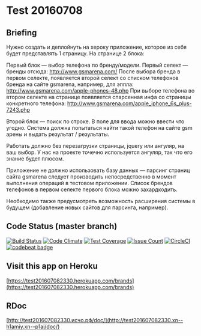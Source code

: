 Test 20160708
=============

## Briefing

Нужно создать и деплойнуть на хероку приложение, которое из себя будет представлять 1 страницу.
На странице 2 блока:

Первый блок — выбор телефона по бренду/модели.
Первый селект — бренды отсюда: http://www.gsmarena.com/
После выбора бренда в первом селекте, появляется второй селект со списком телефонов бренда на сайте gsmarena, например, для эппла:
http://www.gsmarena.com/apple-phones-48.php
При выборе телефона во втором селекте на странице появляется спарсенная инфа со страницы конкретного телефона:
http://www.gsmarena.com/apple_iphone_6s_plus-7243.php

Второй блок — поиск по строке.
В поле для ввода можно ввести что угодно. Система должна попытаться найти такой телефон на сайте gsm арены и выдать результат / результаты.

Работать должно без перезагрузки страницы, jquery или ангуляр, на ваш выбор.
У нас на проекте точечно используется ангуляр, так что его знание будет плюсом.

Приложение не должно использовать базу данных — парсинг страниц сайта gsmarena следует производить непосредственно в момент выполнения операций в тестовом приложении. Список брендов телефонов в первом селекте первого блока можно захардкодить.

Необходимо также предусмотреть возможность расширения системы в будущем (добавление новых сайтов для парсинга, например).

## Code Status (master branch)

[![Build Status](https://travis-ci.org/r72cccp/test201607082330.svg?branch=master)](https://travis-ci.org/r72cccp/test201607082330)
[![Code Climate](https://codeclimate.com/github/r72cccp/test201607082330/badges/gpa.svg)](https://codeclimate.com/github/r72cccp/test201607082330)
[![Test Coverage](https://codeclimate.com/github/r72cccp/test201607082330/badges/coverage.svg)](https://codeclimate.com/github/r72cccp/test201607082330/coverage)
[![Issue Count](https://codeclimate.com/github/r72cccp/test201607082330/badges/issue_count.svg)](https://codeclimate.com/github/r72cccp/test201607082330)
[![CircleCI](https://circleci.com/gh/r72cccp/test201607082330.svg?style=svg)](https://circleci.com/gh/r72cccp/test201607082330)
[![codebeat badge](https://codebeat.co/badges/371ccf89-7f44-493d-bb74-185ee6fa2f20)](https://codebeat.co/projects/github-com-r72cccp-test201607082330)

## Visit this app on Heroku

[https://test201607082330.herokuapp.com/brands](https://test201607082330.herokuapp.com/brands)

## RDoc

[http://test201607082330.исчо.рф/doc/](http://test201607082330.xn--h1amiy.xn--p1ai/doc/)
